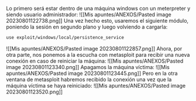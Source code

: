 Lo primero será estar dentro de una máquina windows con un meterpreter y siendo usuario administrador:
![[Mis apuntes/ANEXOS/Pasted image 20230801122738.png]]
Una vez hecho esto, usaremos el siguiente módulo, poniendo la sesión en segundo plano y luego volviendo a cargarla:
```bash
use exploit/windows/local/persistence_service
```
![[Mis apuntes/ANEXOS/Pasted image 20230801122857.png]]
Ahora, por otra parte, nos ponemos a la escucha con metasploit para recibir una nueva conexión en caso de reiniciar la máquina:
![[Mis apuntes/ANEXOS/Pasted image 20230801123340.png]]
Apagamos la máquina víctima:
![[Mis apuntes/ANEXOS/Pasted image 20230801123445.png]]
Pero en la otra ventana de metasploit habremos recibido la conexión una vez que la máquina víctima se haya reiniciado:
![[Mis apuntes/ANEXOS/Pasted image 20230801123520.png]]
